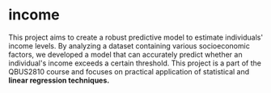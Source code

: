 # income

This project aims to create a robust predictive model to estimate individuals' income levels. By analyzing a dataset containing various socioeconomic factors, we developed a model that can accurately predict whether an individual's income exceeds a certain threshold. This project is a part of the QBUS2810 course and focuses on practical application of statistical and **linear regression techniques.**
